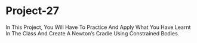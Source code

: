 # Project-27
In This Project, You Will Have To Practice And Apply What You Have Learnt In The Class And Create A Newton’s Cradle Using Constrained Bodies.
